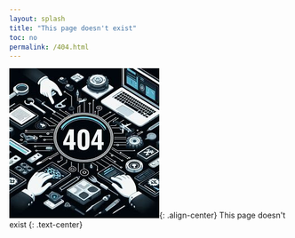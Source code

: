 ```yaml
---
layout: splash
title: "This page doesn't exist"
toc: no
permalink: /404.html
---
```

![image-center](/assets/images/404.jpg){: .align-center}
This page doesn't exist
{: .text-center}